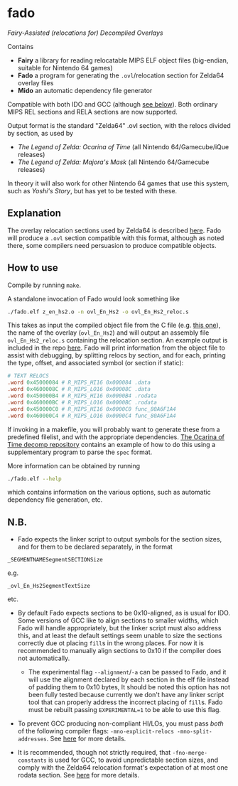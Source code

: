 # fado
*Fairy-Assisted (relocations for) Decomplied Overlays*
<!-- Nice backronym... -->

Contains
- **Fairy** a library for reading relocatable MIPS ELF object files (big-endian, suitable for Nintendo 64 games)
- **Fado** a program for generating the `.ovl`/relocation section for Zelda64 overlay files
- **Mido** an automatic dependency file generator

Compatible with both IDO and GCC (although [see below](N_B)). Both ordinary MIPS REL sections and RELA sections are now supported.

Output format is the standard "Zelda64" .ovl section, with the relocs divided by section, as used by
- *The Legend of Zelda: Ocarina of Time* (all Nintendo 64/Gamecube/iQue releases)
- *The Legend of Zelda: Majora's Mask* (all Nintendo 64/Gamecube releases)

In theory it will also work for other Nintendo 64 games that use this system, such as *Yoshi's Story*, but has yet to be tested with these.


## Explanation

The overlay relocation sections used by Zelda64 is described [here](z64_relocation_section_format.md). Fado will produce a `.ovl` section compatible with this format, although as noted there, some compilers need persuasion to produce compatible objects.


## How to use

Compile by running `make`.

A standalone invocation of Fado would look something like

```sh
./fado.elf z_en_hs2.o -n ovl_En_Hs2 -o ovl_En_Hs2_reloc.s
```
This takes as input the compiled object file from the C file (e.g. [this one](https://github.com/zeldaret/oot/blob/eadc477187888e1ae078d021b4a00b1366f0c9a4/src/overlays/actors/ovl_En_Hs2/z_en_hs2.c)), the name of the overlay (`ovl_En_Hs2`) and will output an assembly file `ovl_En_Hs2_reloc.s` containing the relocation section. An example output is included in the repo [here](ovl_En_Hs_reloc.s). Fado will print information from the object file to assist with debugging, by splitting relocs by section, and for each, printing the type, offset, and associated symbol (or section if static):

```mips
# TEXT RELOCS
.word 0x45000084 # R_MIPS_HI16 0x000084 .data
.word 0x4600008C # R_MIPS_LO16 0x00008C .data
.word 0x450000B4 # R_MIPS_HI16 0x0000B4 .rodata
.word 0x460000BC # R_MIPS_LO16 0x0000BC .rodata
.word 0x450000C0 # R_MIPS_HI16 0x0000C0 func_80A6F1A4
.word 0x460000C4 # R_MIPS_LO16 0x0000C4 func_80A6F1A4
```

If invoking in a makefile, you will probably want to generate these from a predefined filelist, and with the appropriate dependencies. [The Ocarina of Time decomp repository](http://github.com/zeldaret/oot) contains an example of how to do this using a supplementary program to parse the `spec` format.

More information can be obtained by running

```sh
./fado.elf --help
```

which contains information on the various options, such as automatic dependency file generation, etc.


## N.B.

- Fado expects the linker script to output symbols for the section sizes, and for them to be declared separately, in the format

```
_SEGMENTNAMESegmentSECTIONSize
```

e.g.

```
_ovl_En_Hs2SegmentTextSize
```

etc.

- By default Fado expects sections to be 0x10-aligned, as is usual for IDO. Some versions of GCC like to align sections to smaller widths, which Fado will handle appropriately, but the linker script must also address this, and at least the default settings seem unable to size the sections correctly due ot placing `fill`s in the wrong places. For now it is recommended to manually align sections to 0x10 if the compiler does not automatically.
  - The experimental flag `--alignment`/`-a` can be passed to Fado, and it will use the alignment declared by each section in the elf file instead of padding them to 0x10 bytes, It should be noted this option has not been fully tested because currently we don't have any linker script tool that can properly address the incorrect placing of `fill`s. Fado must be rebuilt passing `EXPERIMENTAL=1` to be able to use this flag.

- To prevent GCC producing non-compliant HI/LOs, you must pass *both* of the following compiler flags: `-mno-explicit-relocs -mno-split-addresses`. See [here](z64_relocation_section_format.md#hilo) for more details.

- It is recommended, though not strictly required, that `-fno-merge-constants` is used for GCC, to avoid unpredictable section sizes, and comply with the Zelda64 relocation format's expectation of at most one rodata section. See [here](z64_relocation_section_format.md#rodata) for more details.
